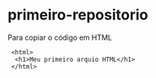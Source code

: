# primeiro-repositorio
Para copiar o código em HTML
```
 <html>
  <h1>Meu primeiro arquio HTML</h1>
 </html>
 ```
